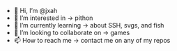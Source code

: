 - 👋 Hi, I’m @jxah
- 👀 I’m interested in -> pithon
- 🌱 I’m currently learning -> about SSH, svgs, and fish
- 💞️ I’m looking to collaborate on -> games
- 📫 How to reach me ->  contact me on any of my repos

<!---
jxah/jxah is a ✨ special ✨ repository because its `README.md` (this file) appears on your GitHub profile.
You can click the Preview link to take a look at your changes.
--->
